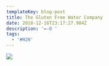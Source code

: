 ```yaml
---
templateKey: blog-post
title: The Gluten Free Water Company
date: 2018-12-16T23:17:27.904Z
description: '=-O '
tags:
  - '#H20'
---
```

![](/img/sweet-potato-chips-1.jpg)
